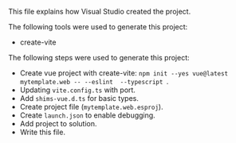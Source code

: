 This file explains how Visual Studio created the project.

The following tools were used to generate this project:
- create-vite

The following steps were used to generate this project:
- Create vue project with create-vite: `npm init --yes vue@latest mytemplate.web -- --eslint  --typescript `.
- Updating `vite.config.ts` with port.
- Add `shims-vue.d.ts` for basic types.
- Create project file (`mytemplate.web.esproj`).
- Create `launch.json` to enable debugging.
- Add project to solution.
- Write this file.
